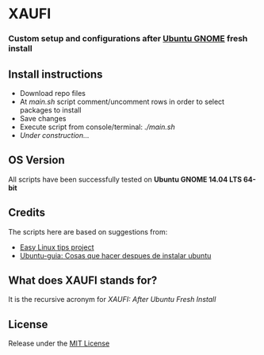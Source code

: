 # XAUFI
### Custom setup and configurations after [Ubuntu GNOME](http://ubuntugnome.org/) fresh install

## Install instructions
- Download repo files
- At *main.sh* script comment/uncomment rows in order to select packages to install
- Save changes
- Execute script from console/terminal: *./main.sh* 
- *Under construction...*

## OS Version
All scripts have been successfully tested on **Ubuntu GNOME 14.04 LTS 64-bit**

## Credits
The scripts here are based on suggestions from:
- [Easy Linux tips project](https://sites.google.com/site/easylinuxtipsproject/)
- [Ubuntu-guia: Cosas que hacer despues de instalar ubuntu](http://www.ubuntu-guia.com/2014/04/despues-de-instalar-ubuntu.html)

## What does XAUFI stands for?
It is the recursive acronym for *XAUFI: After Ubuntu Fresh Install*

## License
Release under the [MIT License](https://raw.githubusercontent.com/dbautistav/XAUFI/master/LICENSE)
